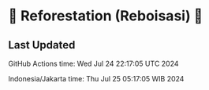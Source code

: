 
# 🌳 Reforestation (Reboisasi) 🌲

## Last Updated

GitHub Actions time: Wed Jul 24 22:17:05 UTC 2024

Indonesia/Jakarta time: Thu Jul 25 05:17:05 WIB 2024
